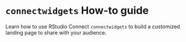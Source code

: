 # `connectwidgets` How-to guide

Learn how to use RStudio Connect `connectwidgets` to build a customized landing page to share with your audience.


